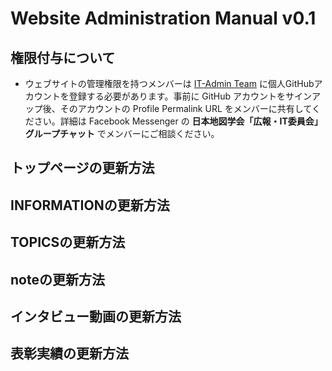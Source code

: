 # Website Administration Manual v0.1

## 権限付与について
* ウェブサイトの管理権限を持つメンバーは [IT-Admin Team](https://github.com/orgs/japancartographersassociation/teams/it-admin) に個人GitHubアカウントを登録する必要があります。事前に GitHub アカウントをサインアップ後、そのアカウントの Profile Permalink URL をメンバーに共有してください。詳細は Facebook Messenger の **日本地図学会「広報・IT委員会」グループチャット** でメンバーにご相談ください。

## トップページの更新方法


## INFORMATIONの更新方法


## TOPICSの更新方法


## noteの更新方法


## インタビュー動画の更新方法


## 表彰実績の更新方法

